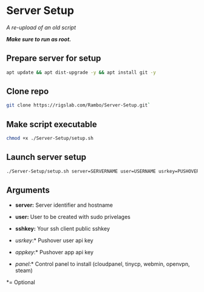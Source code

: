 # Server Setup
*A re-upload of an old script*

***Make sure to run as root.***

## Prepare server for setup

```bash
apt update && apt dist-upgrade -y && apt install git -y
```

## Clone repo

```bash
git clone https://rigslab.com/Rambo/Server-Setup.git`
```

## Make script executable

```bash
chmod +x ./Server-Setup/setup.sh
```

## Launch server setup

```bash
./Server-Setup/setup.sh server=SERVERNAME user=USERNAME usrkey=PUSHOVER_USER appkey=PUSHOVER_APP sshkey=YOUR_CLIENT_SSH_KEY
```

## Arguments

- **server:** Server identifier and hostname

- **user:** User to be created with sudo privelages

- **sshkey:** Your ssh client public sshkey 

- *usrkey*:* Pushover user api key

- *appkey*:* Pushover app api key

- *panel*:* Control panel to install (cloudpanel, tinycp, webmin, openvpn, steam)

*= Optional